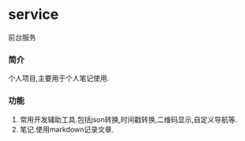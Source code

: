 # service
前台服务

### 简介
个人项目,主要用于个人笔记使用.

### 功能
1. 常用开发辅助工具.包括json转换,时间戳转换,二维码显示,自定义导航等.
2. 笔记.使用markdown记录文章.
